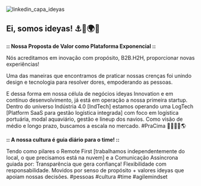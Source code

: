 ![linkedin_capa_ideyas](https://github.com/ideyasit/.github/assets/45001308/032f39df-7c9c-404e-a224-f546381ba966)

## Ei, somos ideyas! ⚓🚀🌍🦓 ##

**:: Nossa Proposta de Valor como Plataforma Exponencial ::**

Nós acreditamos em inovação com propósito, B2B.H2H, proporcionar novas experiências!

Uma das maneiras que encontramos de praticar nossas crenças foi unindo design e tecnologia para resolver dores, empoderando as pessoas.

E dessa forma em nossa célula de negócios ideyas Innovation e em contínuo desenvolvimento, já está em operação a nossa primeira startup. Dentro do universo Indústria 4.0 [IndTech] estamos operando uma LogTech [Platform SaaS para gestão logística integrada] com foco em logística portuária, modal aquaviário, gestão e lineup dos navios. Como visão de médio e longo prazo, buscamos a escala no mercado. #PraCima 🚀⚓🚢🎯🌎

**:: A nossa cultura é guia diário para o time! ::**

Tendo como pilares o Remote First [trabalhamos independentemente do local, o que precisamos está na nuvem] e a Comunicação Assíncrona guiada por: Transparência que gera confiança! Flexibilidade com responsabilidade. Movidos por senso de propósito + valores ideyas que apoiam nossas decisões. #pessoas #cultura #time #agilemindset 

<!--

**Here are some ideas to get you started:**

🙋‍♀️ A short introduction - what is your organization all about?
🌈 Contribution guidelines - how can the community get involved?
👩‍💻 Useful resources - where can the community find your docs? Is there anything else the community should know?
🍿 Fun facts - what does your team eat for breakfast?
🧙 Remember, you can do mighty things with the power of [Markdown](https://docs.github.com/github/writing-on-github/getting-started-with-writing-and-formatting-on-github/basic-writing-and-formatting-syntax)
-->
